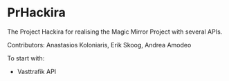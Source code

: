 # PrHackira

The Project Hackira for realising the Magic Mirror Project with several APIs.

Contributors: Anastasios Koloniaris, Erik Skoog, Andrea Amodeo

To start with:
* Vasttrafik API
